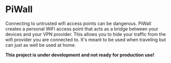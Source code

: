 PiWall
============

Connecting to untrusted wifi access points can be dangerous. PiWall creates a personal WiFi access point that acts as a bridge between your devices and your VPN provider. This allows you to hide your traffic from the wifi provider you are connected to. It's meant to be used when traveling but can just as well be used at home.

**This project is under development and not ready for production use!**
